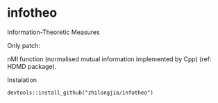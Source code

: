 infotheo
========

Information-Theoretic Measures

Only patch:

nMI function (normalised mutual information implemented by Cpp) (ref: HDMD package).

Instalation

	devtools::install_github("zhilongjia/infotheo")
